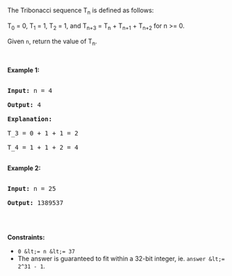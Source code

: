 The Tribonacci sequence T<sub>n</sub> is defined as follows:&nbsp;

T<sub>0</sub> = 0, T<sub>1</sub> = 1, T<sub>2</sub> = 1, and T<sub>n+3</sub> = T<sub>n</sub> + T<sub>n+1</sub> + T<sub>n+2</sub> for n &gt;= 0.

Given `` n ``, return the value of T<sub>n</sub>.

&nbsp;

__Example 1:__

<pre>
<strong>Input:</strong> n = 4
<strong>Output:</strong> 4
<strong>Explanation:</strong>
T_3 = 0 + 1 + 1 = 2
T_4 = 1 + 1 + 2 = 4
</pre>

__Example 2:__

<pre>
<strong>Input:</strong> n = 25
<strong>Output:</strong> 1389537
</pre>

&nbsp;

__Constraints:__

*   `` 0 &lt;= n &lt;= 37 ``
*   The answer is guaranteed to fit within a 32-bit integer, ie. `` answer &lt;= 2^31 - 1 ``.
